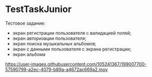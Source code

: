 # TestTaskJunior

Тестовое задание:
- экран регистрации пользователя с валидацией полей;
- экран авторизации пользователя;
- экран поиска музыкальных альбомов;
- экран с данными пользователя с экрана регистрации;
- экран альбома

https://user-images.githubusercontent.com/105241367/199007700-57590799-a2ec-4079-b89a-a4672ac669a2.mov

